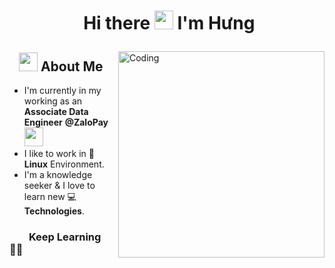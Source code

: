 # <p align="center">️ Hi there <img src="https://raw.githubusercontent.com/KarthikNayak024/KarthikNayak024/master/assets/wave.gif" alt="waving hand" width="30px"> I'm Hưng</p>

<img align="right" alt="Coding" width="330" src="https://media1.giphy.com/media/L8K62iTDkzGX6/giphy.gif">

## &nbsp; &nbsp;<img src="https://i.giphy.com/media/v1.Y2lkPTc5MGI3NjExZnl6Njc2NGd6eXkwc3BwanJnYnl1eXd2M3k4ejV5cWxzb3JmZmE5ciZlcD12MV9pbnRlcm5hbF9naWZfYnlfaWQmY3Q9Zw/QUKqSLmE7vmZP2PkZk/giphy.gif" width="30"> **About Me**

- I'm currently in my working as an **Associate Data Engineer** **@ZaloPay** &nbsp;<img src="https://i.giphy.com/media/v1.Y2lkPTc5MGI3NjExZnl6Njc2NGd6eXkwc3BwanJnYnl1eXd2M3k4ejV5cWxzb3JmZmE5ciZlcD12MV9pbnRlcm5hbF9naWZfYnlfaWQmY3Q9Zw/QUKqSLmE7vmZP2PkZk/giphy.gif" width="30">
- I like to work in 🐧️**Linux** Environment.
- I'm a knowledge seeker & I love to learn new 💻 **Technologies**.


### &nbsp; &nbsp; &nbsp; &nbsp; **Keep Learning** 👨‍🎓️️

